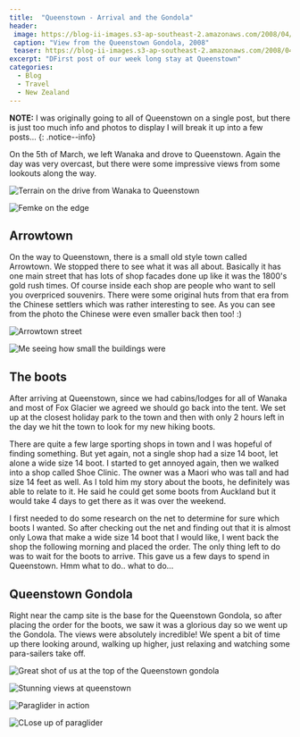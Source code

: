 ```yaml
---
title:  "Queenstown - Arrival and the Gondola"
header:
 image: https://blog-ii-images.s3-ap-southeast-2.amazonaws.com/2008/04/queenstown-header.jpg
 caption: "View from the Queenstown Gondola, 2008"
 teaser: https://blog-ii-images.s3-ap-southeast-2.amazonaws.com/2008/04/queenstown-tn.jpg
excerpt: "DFirst post of our week long stay at Queenstown"
categories: 
  - Blog
  - Travel
  - New Zealand
---
```

**NOTE:** I was originally going to all of Queenstown on a single post, but there is just too much info and photos to display I will break it up into a few posts...
{: .notice--info}

On the 5th of March, we left Wanaka and drove to Queenstown. Again the day was very overcast, but there were some impressive views from some lookouts along the way.

![Terrain on the drive from Wanaka to Queenstown](https://blog-ii-images.s3-ap-southeast-2.amazonaws.com/smugmug/IMG_6435.jpg)

![Femke on the edge](https://blog-ii-images.s3-ap-southeast-2.amazonaws.com/smugmug/IMG_6450.jpg)

## Arrowtown

On the way to Queenstown, there is a small old style town called Arrowtown. We stopped there to see what it was all about. Basically it has one main street that has lots of shop facades done up like it was the 1800's gold rush times. Of course inside each shop are people who want to sell you overpriced souvenirs. There were some original huts from that era from the Chinese settlers which was rather interesting to see. As you can see from the photo the Chinese were even smaller back then too! :)

![Arrowtown street](https://blog-ii-images.s3-ap-southeast-2.amazonaws.com/smugmug/IMG_0238.jpg)

![Me seeing how small the buildings were](https://blog-ii-images.s3-ap-southeast-2.amazonaws.com/smugmug/IMG_0239.jpg)

## The boots

After arriving at Queenstown, since we had cabins/lodges for all of Wanaka and most of Fox Glacier we agreed we should go back into the tent. We set up at the closest holiday park to the town and then with only 2 hours left in the day we hit the town to look for my new hiking boots.

There are quite a few large sporting shops in town and I was hopeful of finding something. But yet again, not a single shop had a size 14 boot, let alone a wide size 14 boot. I started to get annoyed again, then we walked into a shop called Shoe Clinic. The owner was a Maori who was tall and had size 14 feet as well. As I told him my story about the boots, he definitely was able to relate to it. He said he could get some boots from Auckland but it would take 4 days to get there as it was over the weekend.

I first needed to do some research on the net to determine for sure which boots I wanted. So after checking out the net and finding out that it is almost only Lowa that make a wide size 14 boot that I would like, I went back the shop the following morning and placed the order. The only thing left to do was to wait for the boots to arrive. This gave us a few days to spend in Queenstown. Hmm what to do.. what to do...

## Queenstown Gondola

Right near the camp site is the base for the Queenstown Gondola, so after placing the order for the boots, we saw it was a glorious day so we went up the Gondola. The views were absolutely incredible! We spent a bit of time up there looking around, walking up higher, just relaxing and watching some para-sailers take off.

![Great shot of us at the top of the Queenstown gondola](https://blog-ii-images.s3-ap-southeast-2.amazonaws.com/smugmug/IMG_6479.jpg)

![Stunning views at queenstown](https://blog-ii-images.s3-ap-southeast-2.amazonaws.com/smugmug/IMG_6583.jpg)

![Paraglider in action](https://blog-ii-images.s3-ap-southeast-2.amazonaws.com/smugmug/IMG_6510.jpg)

![CLose up of paraglider](https://blog-ii-images.s3-ap-southeast-2.amazonaws.com/smugmug/IMG_6546.jpg)